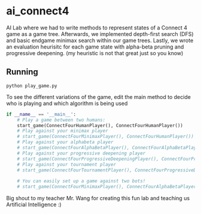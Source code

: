 # ai_connect4
AI Lab where we had to write methods to represent states of a Connect 4 game as a game tree. Afterwards, we implemented depth-first search (DFS) and basic endgame minimax search within our game trees. Lastly, we wrote an evaluation heurisitc for each game state with alpha-beta pruning and progressive deepening. (my heuristic is not that great just so you know)

## Running
```
python play_game.py
```

To see the different variations of the game, edit the main method to decide who is playing and which algorithm is being used

```python
if __name__ == '__main__':
    # Play a game between two humans:
    start_game(ConnectFourHumanPlayer(), ConnectFourHumanPlayer())
    # Play against your minimax player
    # start_game(ConnectFourMinimaxPlayer(), ConnectFourHumanPlayer())
    # Play against your alphabeta player
    # start_game(ConnectFourAlphaBetaPlayer(), ConnectFourAlphaBetaPlayer())
    # Play against your progressive deepening player
    # start_game(ConnectFourProgressiveDeepeningPlayer(), ConnectFourProgressiveDeepeningPlayer())
    # Play against your tournament player
    # start_game(ConnectFourTournamentPlayer(), ConnectFourProgressiveDeepeningPlayer())
    
    # You can easily set up a game against two bots! 
    # start_game(ConnectFourMinimaxPlayer(), ConnectFourAlphaBetaPlayer())
```

Big shout to my teacher Mr. Wang for creating this fun lab and teaching us Artificial Intelligence :) 
